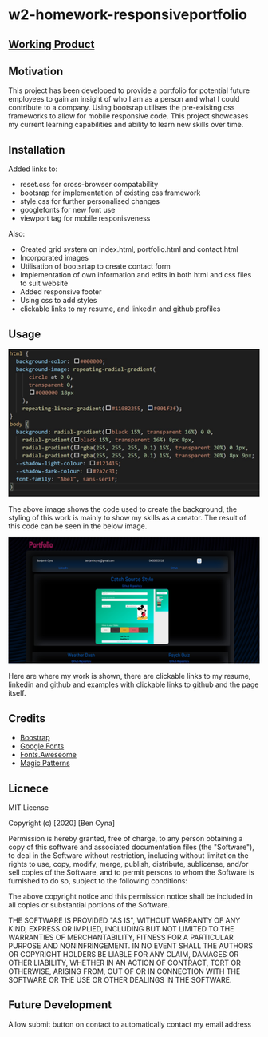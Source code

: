 # w2-homework-responsiveportfolio

## [Working Product](https://bencyna.github.io/my-portfolio/portfolio.html)


## Motivation
This project has been developed to provide a portfolio for potential future employees to gain an insight of who I am as a person and what I could contribute to a company. Using bootsrap utilises the pre-exisitng css frameworks to allow for mobile responsive code. This project showcases my current learning capabilities and ability to learn new skills over time. 

## Installation
Added links to:
 - reset.css for cross-browser compatability 
 - bootsrap for implementation of existing css framework
 - style.css for further personalised changes
 - googlefonts for new font use
 - viewport tag for mobile responisveness

 Also:
- Created grid system on index.html, portfolio.html and contact.html
- Incorporated images 
- Utilisation of bootsrtap to create contact form 
- Implementation of own information and edits in both html and css files to suit website
- Added responsive footer
- Using css to add styles 
- clickable links to my resume, and linkedin and github profiles

## Usage
![Image of background style code](./asset/images/screenshotcode.jpg)

The above image shows the code used to create the background, the styling of this work is mainly to show my skills as a creator. The result of this code can be seen in the below image. 


![Image of portfolio](./asset/images/screenshotportfolio.jpg)

Here are where my work is shown, there are clickable links to my resume, linkedin and github and examples with clickable links to github and the page itself.


## Credits
- [Boostrap](https://getbootstrap.com/)
- [Google Fonts](https://fonts.google.com/)
- [Fonts.Aweseome](https://fontawesome.com/)
- [Magic Patterns](https://www.magicpattern.design/tools/css-backgrounds)

## Licnece 
MIT License

Copyright (c) [2020] [Ben Cyna]

Permission is hereby granted, free of charge, to any person obtaining a copy
of this software and associated documentation files (the "Software"), to deal
in the Software without restriction, including without limitation the rights
to use, copy, modify, merge, publish, distribute, sublicense, and/or sell
copies of the Software, and to permit persons to whom the Software is
furnished to do so, subject to the following conditions:

The above copyright notice and this permission notice shall be included in all
copies or substantial portions of the Software.

THE SOFTWARE IS PROVIDED "AS IS", WITHOUT WARRANTY OF ANY KIND, EXPRESS OR
IMPLIED, INCLUDING BUT NOT LIMITED TO THE WARRANTIES OF MERCHANTABILITY,
FITNESS FOR A PARTICULAR PURPOSE AND NONINFRINGEMENT. IN NO EVENT SHALL THE
AUTHORS OR COPYRIGHT HOLDERS BE LIABLE FOR ANY CLAIM, DAMAGES OR OTHER
LIABILITY, WHETHER IN AN ACTION OF CONTRACT, TORT OR OTHERWISE, ARISING FROM,
OUT OF OR IN CONNECTION WITH THE SOFTWARE OR THE USE OR OTHER DEALINGS IN THE
SOFTWARE.

## Future Development 
Allow submit button on contact to automatically contact my email address

